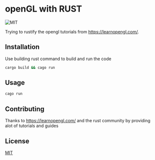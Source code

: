 # openGL with RUST

![MIT](https://img.shields.io/badge/license-MIT-blue.svg)

Trying to rustify the opengl tutorials from https://learnopengl.com/.

## Installation

Use building rust command to build and run the code

```bash
cargo build && cago run
```

## Usage

```bash
cago run

```

## Contributing

Thanks to https://learnopengl.com/ and the rust community by providing alot of tutorials and guides

## License

[MIT](https://choosealicense.com/licenses/mit/)
